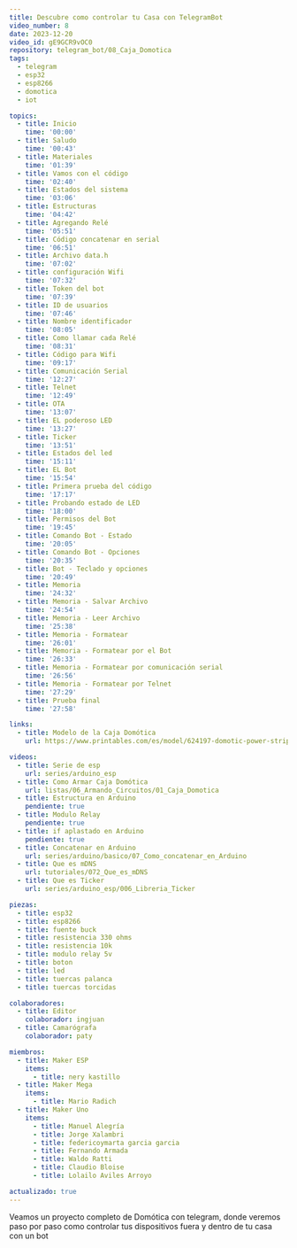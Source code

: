 ```yaml
---
title: Descubre como controlar tu Casa con TelegramBot
video_number: 8
date: 2023-12-20
video_id: gE9GCR9vOC0
repository: telegram_bot/08_Caja_Domotica
tags:
  - telegram
  - esp32
  - esp8266
  - domotica
  - iot

topics:
  - title: Inicio
    time: '00:00'
  - title: Saludo
    time: '00:43'
  - title: Materiales
    time: '01:39'
  - title: Vamos con el código
    time: '02:40'
  - title: Estados del sistema
    time: '03:06'
  - title: Estructuras
    time: '04:42'
  - title: Agregando Relé
    time: '05:51'
  - title: Código concatenar en serial
    time: '06:51'
  - title: Archivo data.h
    time: '07:02'
  - title: configuración Wifi
    time: '07:32'
  - title: Token del bot
    time: '07:39'
  - title: ID de usuarios
    time: '07:46'
  - title: Nombre identificador
    time: '08:05'
  - title: Como llamar cada Relé
    time: '08:31'
  - title: Código para Wifi
    time: '09:17'
  - title: Comunicación Serial
    time: '12:27'
  - title: Telnet
    time: '12:49'
  - title: OTA
    time: '13:07'
  - title: EL poderoso LED
    time: '13:27'
  - title: Ticker
    time: '13:51'
  - title: Estados del led 
    time: '15:11'
  - title: EL Bot
    time: '15:54'
  - title: Primera prueba del código
    time: '17:17'
  - title: Probando estado de LED
    time: '18:00'
  - title: Permisos del Bot
    time: '19:45'
  - title: Comando Bot - Estado 
    time: '20:05'
  - title: Comando Bot - Opciones
    time: '20:35'
  - title: Bot - Teclado y opciones
    time: '20:49'
  - title: Memoria
    time: '24:32'
  - title: Memoria - Salvar Archivo
    time: '24:54'
  - title: Memoria - Leer Archivo
    time: '25:38'
  - title: Memoria - Formatear
    time: '26:01'
  - title: Memoria - Formatear por el Bot
    time: '26:33'
  - title: Memoria - Formatear por comunicación serial
    time: '26:56'
  - title: Memoria - Formatear por Telnet
    time: '27:29'
  - title: Prueba final
    time: '27:58'

links:
  - title: Modelo de la Caja Domótica
    url: https://www.printables.com/es/model/624197-domotic-power-strip

videos:
  - title: Serie de esp
    url: series/arduino_esp
  - title: Como Armar Caja Domótica
    url: listas/06_Armando_Circuitos/01_Caja_Domotica
  - title: Estructura en Arduino
    pendiente: true
  - title: Modulo Relay
    pendiente: true
  - title: if aplastado en Arduino
    pendiente: true
  - title: Concatenar en Arduino
    url: series/arduino/basico/07_Como_concatenar_en_Arduino
  - title: Que es mDNS
    url: tutoriales/072_Que_es_mDNS
  - title: Que es Ticker
    url: series/arduino_esp/006_Libreria_Ticker

piezas:
  - title: esp32
  - title: esp8266
  - title: fuente buck
  - title: resistencia 330 ohms
  - title: resistencia 10k
  - title: modulo relay 5v
  - title: boton
  - title: led
  - title: tuercas palanca
  - title: tuercas torcidas

colaboradores:
  - title: Editor
    colaborador: ingjuan
  - title: Camarógrafa
    colaborador: paty

miembros:
  - title: Maker ESP
    items:
      - title: nery kastillo
  - title: Maker Mega
    items:
      - title: Mario Radich
  - title: Maker Uno
    items:
      - title: Manuel Alegría
      - title: Jorge Xalambri
      - title: federicoymarta garcia garcia
      - title: Fernando Armada
      - title: Waldo Ratti
      - title: Claudio Bloise
      - title: Lolailo Aviles Arroyo

actualizado: true
---
```


Veamos un proyecto completo de Domótica con telegram, donde veremos paso por paso como controlar tus dispositivos fuera y dentro de tu casa con un bot

